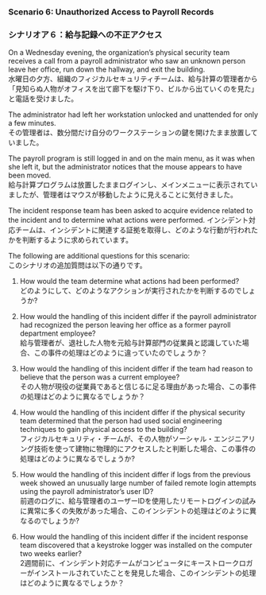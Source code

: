 ### Scenario 6: Unauthorized Access to Payroll Records 
### シナリオア６：給与記録への不正アクセス

On a Wednesday evening, the organization’s physical security team receives a call from a payroll administrator who saw an unknown person leave her office, run down the hallway, and exit the building.  
水曜日の夕方、組織のフィジカルセキュリティチームは、給与計算の管理者から「見知らぬ人物がオフィスを出て廊下を駆け下り、ビルから出ていくのを見た」と電話を受けました。 

The administrator had left her workstation unlocked and unattended for only a few minutes.  
その管理者は、数分間だけ自分のワークステーションの鍵を開けたまま放置していました。 

The payroll program is still logged in and on the main menu, as it was when she left it, but the administrator notices that the mouse appears to have been moved.  
給与計算プログラムは放置したままログインし、メインメニューに表示されていましたが、管理者はマウスが移動したように見えることに気付きました。

The incident response team has been asked to acquire evidence related to the incident and to determine what actions were performed. 
インシデント対応チームは、インシデントに関連する証拠を取得し、どのような行動が行われたかを判断するように求められています。

The following are additional questions for this scenario:  
このシナリオの追加質問は以下の通りです。

1. How would the team determine what actions had been performed?  
どのようにして、どのようなアクションが実行されたかを判断するのでしょうか? 

2. How would the handling of this incident differ if the payroll administrator had recognized the person leaving her office as a former payroll department employee?  
給与管理者が、退社した人物を元給与計算部門の従業員と認識していた場合、この事件の処理はどのように違っていたのでしょうか？ 

3. How would the handling of this incident differ if the team had reason to believe that the person was a current employee?  
その人物が現役の従業員であると信じるに足る理由があった場合、この事件の処理はどのように異なるでしょうか？

4. How would the handling of this incident differ if the physical security team determined that the person had used social engineering techniques to gain physical access to the building?  
フィジカルセキュリティ・チームが、その人物がソーシャル・エンジニアリング技術を使って建物に物理的にアクセスしたと判断した場合、この事件の処理はどのように異なるでしょうか? 

5. How would the handling of this incident differ if logs from the previous week showed an unusually large number of failed remote login attempts using the payroll administrator’s user ID?  
前週のログに、給与管理者のユーザーIDを使用したリモートログインの試みに異常に多くの失敗があった場合、このインシデントの処理はどのように異なるのでしょうか?  

6. How would the handling of this incident differ if the incident response team discovered that a keystroke logger was installed on the computer two weeks earlier?  
2週間前に、インシデント対応チームがコンピュータにキーストロークロガーがインストールされていたことを発見した場合、このインシデントの処理はどのように異なるでしょうか？